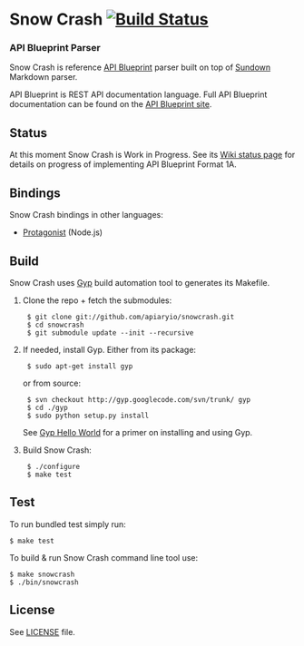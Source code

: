 # Snow Crash [![Build Status](https://travis-ci.org/apiaryio/snowcrash.png?branch=master)](https://travis-ci.org/apiaryio/snowcrash)
### API Blueprint Parser

Snow Crash is reference [API Blueprint](http://apiblueprint.org) parser built on top of [Sundown](https://github.com/vmg/sundown) Markdown parser.

API Blueprint is REST API documentation language. Full API Blueprint documentation can be found on the [API Blueprint site](http://apiblueprint.org).

## Status
At this moment Snow Crash is Work in Progress. See its [Wiki status page](https://github.com/apiaryio/snowcrash/wiki/API-Blueprint-Implementation-Status) for details on progress of implementing API Blueprint Format 1A.

## Bindings
Snow Crash bindings in other languages:

* [Protagonist](https://github.com/apiaryio/protagonist) (Node.js)

## Build
Snow Crash uses [Gyp](http://code.google.com/p/gyp/) build automation tool to generates its Makefile.
	
1. Clone the repo + fetch the submodules:

		$ git clone git://github.com/apiaryio/snowcrash.git
		$ cd snowcrash
		$ git submodule update --init --recursive

2. If needed, install Gyp. Either from its package:
	
		$ sudo apt-get install gyp

	or from source:

		$ svn checkout http://gyp.googlecode.com/svn/trunk/ gyp
		$ cd ./gyp
		$ sudo python setup.py install	
		
	See [Gyp Hello World](https://github.com/springmeyer/hello-gyp) for a primer on installing and using Gyp.

3. Build Snow Crash:

		$ ./configure
		$ make test

		
## Test
To run bundled test simply run:

	$ make test
	
To build & run Snow Crash command line tool use:

	$ make snowcrash
	$ ./bin/snowcrash

## License
See [LICENSE](https://github.com/apiaryio/snowcrash/blob/master/LICENSE) file.